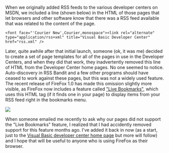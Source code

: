 When we originally added RSS feeds to the various developer centers on MSDN, we included a line (shown below) in the HTML of those pages that let browsers and other software know that there was a RSS feed available that was related to the content of the page.

	<font face="'Courier New',Courier,monospace"><link rel="alternate" type="application/rss+xml" title="Visual Basic Developer Center" href="rss.xml" />

Later, quite awhile after that initial launch, someone (ok, it was me) decided to create a set of page templates for all of the pages in use in the Developer Centers, and when they did that work, they inadvertently removed this line of HTML from the Developer Center home pages. No one seemed to notice. Auto-discovery in RSS Bandit and a few other programs should have ceased to work against these pages, but this was not a widely used feature. The recent release of FireFox 1.0 has made this omission slightly more visible, as FireFox now includes a feature called ["Live Bookmarks"](http://www.mozilla.org/products/firefox/live-bookmarks.html), which uses this HTML tag (if it finds one in your page) to display items from your RSS feed right in the bookmarks menu.

![](http://www.duncanmackenzie.net/images/livebookmarks.png)

When someone emailed me recently to ask why our pages did not support the "Live Bookmarks" feature, I realized that I had accidently removed support for this feature months ago. I've added it back in now (as a start, just to the [Visual Basic developer center home page](http://msdn.microsoft.com/vbasic) but more will follow) and I hope that will be useful to anyone who is using FireFox as their browser.